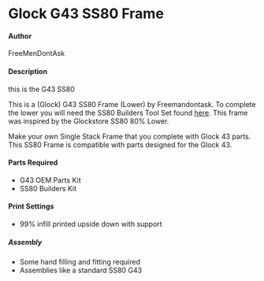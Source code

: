 # Glock G43 SS80 Frame 

#### Author
FreeMenDontAsk 

#### Description
this is the G43 SS80

This is a (Glock) G43 SS80 Frame (Lower) by Freemandontask. To complete the lower you will need the SS80 Builders Tool Set found [here](https://www.glockstore.com/SS80-Build-Set). This frame was inspired by the Glockstore SS80 80% Lower.

Make your own Single Stack Frame that you complete with Glock 43 parts. This SS80 Frame is compatible with parts designed for the Glock 43.

#### Parts Required
* G43 OEM Parts Kit
* SS80 Builders Kit

#### Print Settings
* 99% infill printed upside down with support

##### Assembly
* Some hand filling and fitting required
* Assemblies like a standard SS80 G43

